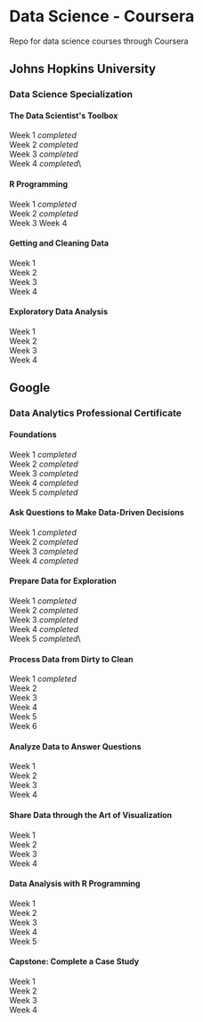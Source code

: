 # Data Science - Coursera

Repo for data science courses through Coursera

## Johns Hopkins University

### Data Science Specialization

#### The Data Scientist's Toolbox

Week 1 *completed*\
Week 2 *completed*\
Week 3 *completed*\
Week 4 *completed*\

#### R Programming

Week 1 *completed*\
Week 2 *completed*\
Week 3 
Week 4

#### Getting and Cleaning Data

Week 1\
Week 2\
Week 3\
Week 4

#### Exploratory Data Analysis

Week 1\
Week 2\
Week 3\
Week 4

## Google

### Data Analytics Professional Certificate

#### Foundations

Week 1 *completed*\
Week 2 *completed*\
Week 3 *completed*\
Week 4 *completed*\
Week 5 *completed*

#### Ask Questions to Make Data-Driven Decisions

Week 1 *completed*\
Week 2 *completed*\
Week 3 *completed*\
Week 4 *completed*

#### Prepare Data for Exploration

Week 1 *completed*\
Week 2 *completed*\
Week 3 *completed*\
Week 4 *completed*\
Week 5 *completed*\

#### Process Data from Dirty to Clean

Week 1 *completed*\
Week 2\
Week 3\
Week 4\
Week 5\
Week 6

#### Analyze Data to Answer Questions

Week 1\
Week 2\
Week 3\
Week 4

#### Share Data through the Art of Visualization

Week 1\
Week 2\
Week 3\
Week 4

#### Data Analysis with R Programming

Week 1\
Week 2\
Week 3\
Week 4\
Week 5

#### Capstone: Complete a Case Study

Week 1\
Week 2\
Week 3\
Week 4

